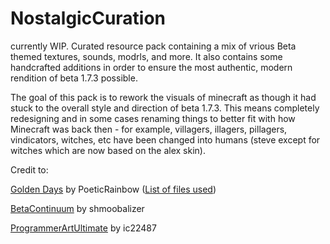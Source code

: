# NostalgicCuration
currently WIP. Curated resource pack containing a mix of vrious Beta themed textures, sounds, modrls, and more. It also contains some handcrafted additions in order to ensure the most authentic, modern rendition of beta 1.7.3 possible.

The goal of this pack is to rework the visuals of minecraft as though it had stuck to the overall style and direction of beta 1.7.3. This means completely redesigning and in some cases renaming things to better fit with how Minecraft was back then - for example, villagers, illagers, pillagers, vindicators, witches, etc have been changed into humans (steve except for witches which are now based on the alex skin).

Credit to:

[Golden Days](https://modrinth.com/resourcepack/golden-days) by PoeticRainbow ([List of files used](https://htmlpreview.github.io/?https://github.com/ruvaldak/NostalgicCuration/blob/master/golden-days-nostalgic-curation-diffs.html))

[BetaContinuum](https://www.planetminecraft.com/texture-pack/beta-continuum/) by shmoobalizer

[ProgrammerArtUltimate](https://www.planetminecraft.com/texture-pack/programmer-art-ultimate-1-17/) by ic22487
